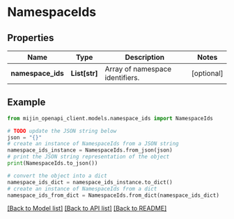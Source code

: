 # NamespaceIds


## Properties

Name | Type | Description | Notes
------------ | ------------- | ------------- | -------------
**namespace_ids** | **List[str]** | Array of namespace identifiers. | [optional] 

## Example

```python
from mijin_openapi_client.models.namespace_ids import NamespaceIds

# TODO update the JSON string below
json = "{}"
# create an instance of NamespaceIds from a JSON string
namespace_ids_instance = NamespaceIds.from_json(json)
# print the JSON string representation of the object
print(NamespaceIds.to_json())

# convert the object into a dict
namespace_ids_dict = namespace_ids_instance.to_dict()
# create an instance of NamespaceIds from a dict
namespace_ids_from_dict = NamespaceIds.from_dict(namespace_ids_dict)
```
[[Back to Model list]](../README.md#documentation-for-models) [[Back to API list]](../README.md#documentation-for-api-endpoints) [[Back to README]](../README.md)


